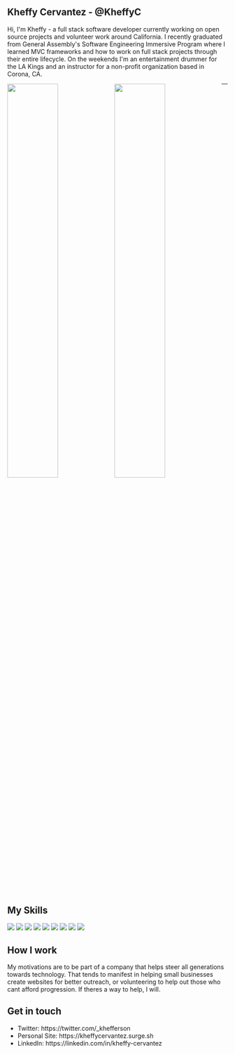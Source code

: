 ## Kheffy Cervantez - @KheffyC

Hi, I'm Kheffy - a full stack software developer currently working on open source projects and volunteer work around California. I recently graduated from General Assembly's Software Engineering Immersive Program where I learned MVC frameworks and how to work on full stack projects through their entire lifecycle. On the weekends I'm an entertainment drummer for the LA Kings and an instructor for a non-profit organization based in Corona, CA. 

<img align="left" width="48%" src="https://github-readme-stats.vercel.app/api?username=kheffyc&theme=nightowl&show_icons=true" />
<img align="left" width="48%" src="https://github-readme-stats.vercel.app/api/top-langs/?username=kheffyc&layout=compact" />

****
## My Skills
<div>
<img src="https://img.shields.io/badge/javascript-%23323330.svg?style=for-the-badge&logo=javascript&logoColor=%23F7DF1E" />
<img src="https://img.shields.io/badge/node.js-6DA55F?style=for-the-badge&logo=node.js&logoColor=white" />
<img src="https://img.shields.io/badge/react-%2320232a.svg?style=for-the-badge&logo=react&logoColor=%2361DAFB" />
<img src="https://img.shields.io/badge/express.js-%23404d59.svg?style=for-the-badge&logo=express&logoColor=%2361DAFB" />
<img src="https://img.shields.io/badge/MongoDB-%234ea94b.svg?style=for-the-badge&logo=mongodb&logoColor=white" />
<img src="https://img.shields.io/badge/python-3670A0?style=for-the-badge&logo=python&logoColor=ffdd54" />
<img src="https://img.shields.io/badge/django-%23092E20.svg?style=for-the-badge&logo=django&logoColor=white" />
<img src="https://img.shields.io/badge/postgres-%23316192.svg?style=for-the-badge&logo=postgresql&logoColor=white" />
<img src="https://img.shields.io/badge/git-%23F05033.svg?style=for-the-badge&logo=git&logoColor=white" />
</div>


### 

## How I work
<div>
My motivations are to be part of a company that helps steer all generations towards technology. That tends to manifest in helping small businesses create websites for better outreach, or volunteering to help out those who cant afford progression. If theres a way to help, I will. 
</div>

## Get in touch 

<ul>
  <li> Twitter: https://twitter.com/_khefferson</li>
  <li> Personal Site: https://kheffycervantez.surge.sh </li>
  <li> LinkedIn: https://linkedin.com/in/kheffy-cervantez
</ul>
